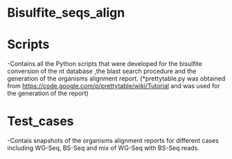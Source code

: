 # Bisulfite_seqs_align

# Scripts

-Contains all the Python scripts that were developed for the  bisulfite conversion of the nt database ,the blast search
 procedure and the generation of the organisms alignment report.
 (*prettytable.py was obtained from https://code.google.com/p/prettytable/wiki/Tutorial and  was used for the generation
 of the report)
 
# Test_cases
-Contais snapshots of the organisms alignment reports for different cases including WG-Seq, BS-Seq and mix of WG-Seq 
 with BS-Seq reads.
